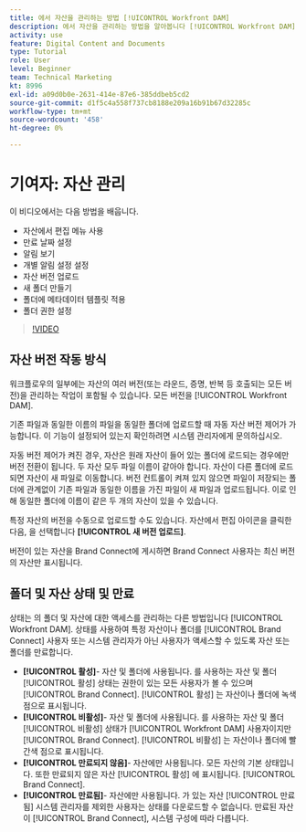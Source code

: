 ```yaml
---
title: 에서 자산을 관리하는 방법 [!UICONTROL Workfront DAM]
description: 에서 자산을 관리하는 방법을 알아봅니다 [!UICONTROL Workfront DAM] 워크플로우 개선.
activity: use
feature: Digital Content and Documents
type: Tutorial
role: User
level: Beginner
team: Technical Marketing
kt: 8996
exl-id: a09d0b0e-2631-414e-87e6-385ddbeb5cd2
source-git-commit: d1f5c4a558f737cb8188e209a16b91b67d32285c
workflow-type: tm+mt
source-wordcount: '458'
ht-degree: 0%

---
```


# 기여자: 자산 관리

이 비디오에서는 다음 방법을 배웁니다.

* 자산에서 편집 메뉴 사용
* 만료 날짜 설정
* 알림 보기
* 개별 알림 설정 설정
* 자산 버전 업로드
* 새 폴더 만들기
* 폴더에 메타데이터 템플릿 적용
* 폴더 권한 설정

>[!VIDEO](https://video.tv.adobe.com/v/335256/?quality=12)

## 자산 버전 작동 방식

워크플로우의 일부에는 자산의 여러 버전(또는 라운드, 증명, 반복 등 호출되는 모든 버전)을 관리하는 작업이 포함될 수 있습니다. 모든 버전을 [!UICONTROL Workfront DAM].

기존 파일과 동일한 이름의 파일을 동일한 폴더에 업로드할 때 자동 자산 버전 제어가 가능합니다. 이 기능이 설정되어 있는지 확인하려면 시스템 관리자에게 문의하십시오.

자동 버전 제어가 켜진 경우, 자산은 원래 자산이 들어 있는 폴더에 로드되는 경우에만 버전 전환이 됩니다. 두 자산 모두 파일 이름이 같아야 합니다. 자산이 다른 폴더에 로드되면 자산이 새 파일로 이동합니다.
버전 컨트롤이 켜져 있지 않으면 파일이 저장되는 폴더에 관계없이 기존 파일과 동일한 이름을 가진 파일이 새 파일과 업로드됩니다. 이로 인해 동일한 폴더에 이름이 같은 두 개의 자산이 있을 수 있습니다.

특정 자산의 버전을 수동으로 업로드할 수도 있습니다. 자산에서 편집 아이콘을 클릭한 다음, 을 선택합니다 **[!UICONTROL 새 버전 업로드]**.

버전이 있는 자산을 Brand Connect에 게시하면 Brand Connect 사용자는 최신 버전의 자산만 표시됩니다.

## 폴더 및 자산 상태 및 만료

상태는 의 폴더 및 자산에 대한 액세스를 관리하는 다른 방법입니다 [!UICONTROL Workfront DAM]. 상태를 사용하여 특정 자산이나 폴더를 [!UICONTROL Brand Connect] 사용자 또는 시스템 관리자가 아닌 사용자가 액세스할 수 있도록 자산 또는 폴더를 만료합니다.

* **[!UICONTROL 활성]**- 자산 및 폴더에 사용됩니다. 를 사용하는 자산 및 폴더 [!UICONTROL 활성] 상태는 권한이 있는 모든 사용자가 볼 수 있으며 [!UICONTROL Brand Connect]. [!UICONTROL 활성] 는 자산이나 폴더에 녹색 점으로 표시됩니다.
* **[!UICONTROL 비활성]**- 자산 및 폴더에 사용됩니다. 를 사용하는 자산 및 폴더 [!UICONTROL 비활성] 상태가 [!UICONTROL Workfront DAM] 사용자이지만 [!UICONTROL Brand Connect]. [!UICONTROL 비활성] 는 자산이나 폴더에 빨간색 점으로 표시됩니다.
* **[!UICONTROL 만료되지 않음]**- 자산에만 사용됩니다. 모든 자산의 기본 상태입니다. 또한 만료되지 않은 자산 [!UICONTROL 활성] 에 표시됩니다. [!UICONTROL Brand Connect].
* **[!UICONTROL 만료됨]**- 자산에만 사용됩니다. 가 있는 자산 [!UICONTROL 만료됨] 시스템 관리자를 제외한 사용자는 상태를 다운로드할 수 없습니다. 만료된 자산이 [!UICONTROL Brand Connect], 시스템 구성에 따라 다릅니다.
